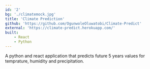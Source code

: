 ```yaml
---
id: '2'
bg: './climatemock.jpg'
title: 'Climate Prediction'
github: 'https://github.com/OgunwoleOluwatobi/Climate-Predict'
external: 'https://climate-predict.herokuapp.com/'
built:
    - React
    - Python
---
```


A python and react application that predicts future 5 years values for temprature, humidity and precipitation.